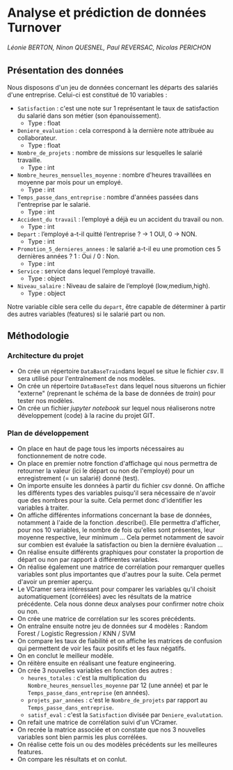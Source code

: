 # Analyse et prédiction de données Turnover
###### Léonie BERTON, Ninon QUESNEL, Paul REVERSAC, Nicolas PERICHON

## Présentation des données

Nous disposons d'un jeu de données concernant les départs des salariés d'une entreprise. Celui-ci est constitué de 10 variables :

* `Satisfaction` : c'est une note sur 1 représentant le taux de satisfaction du salarié dans son métier (son épanouissement).
  * Type : float
* `Deniere_evaluation` : cela correspond à la dernière note attribuée au collaborateur.
  * Type : float
* `Nombre_de_projets` : nombre de missions sur lesquelles le salarié travaille.
  * Type : int
* `Nombre_heures_mensuelles_moyenne` : nombre d'heures travaillées en moyenne par mois pour un employé.
  * Type : int
* `Temps_passe_dans_entreprise` : nombre d'années passées dans l'entreprise par le salarié.
  * Type : int
* `Accident_du travail` : l’employé a déjà eu un accident du travail ou non.
  * Type : int
* `Depart` : l’employé a-t-il quitté l’entreprise ? → 1 OUI, 0 → NON.
  * Type : int
* `Promotion_5_dernieres_annees` : le salarié a-t-il eu une promotion ces 5 dernières années ? 1 : Oui / 0 : Non.
  * Type : int
* `Service` : service dans lequel l’employé travaille.
  * Type : object
* `Niveau_salaire` : Niveau de salaire de l’employé (low,medium,high).
  * Type : object

Notre variable cible sera celle du `depart`, être capable de déterminer à partir des autres variables (features) si le salarié part ou non.

## Méthodologie

### Architecture du projet

* On crée un répertoire `DataBaseTrain`dans lequel se situe le fichier *csv*. Il sera utilisé pour l'entraînement de nos modèles.
* On crée un répertoire `DataBaseTest` dans lequel nous situerons un fichier "externe" (reprenant le schéma de la base de données de *train*) pour tester nos modèles.
* On crée un fichier *jupyter notebook* sur lequel nous réaliserons notre développement (code) à la racine du projet GIT.

### Plan de développement

* On place en haut de page tous les imports nécessaires au fonctionnement de notre code.
* On place en premier notre fonction d'affichage qui nous permettra de retourner la valeur (ici le départ ou non de l'employé) pour un enregistrement (= un salarié) donné (test).
* On importe ensuite les données à partir du fichier csv donné. On affiche les différents types des variables puisqu'il sera nécessaire de n'avoir que des nombres pour la suite. Cela permet donc d'identifier les variables à traiter.
* On affiche différentes informations concernant la base de données, notamment à l'aide de la fonction .describe(). Elle permettra d'afficher, pour nos 10 variables, le nombre de fois qu'elles sont présentes, leur moyenne respective, leur minimum ... Cela permet notamment de savoir sur combien est évaluée la satisfaction ou bien la dernière évaluation ...
* On réalise ensuite différents graphiques pour constater la proportion de départ ou non par rapport à différentes variables.
* On réalise également une matrice de corrélation pour remarquer quelles variables sont plus importantes que d'autres pour la suite. Cela permet d'avoir un premier aperçu.
* Le VCramer sera intéressant pour comparer les variables qu'il choisit automatiquement (corrélées) avec les résultats de la matrice précédente. Cela nous donne deux analyses pour confirmer notre choix ou non.
* On crée une matrice de corrélation sur les scores précédents.
* On entraîne ensuite notre jeu de données sur 4 modèles : Random Forest / Logistic Regression / KNN / SVM
* On compare les taux de fiabilité et on affiche les matrices de confusion qui permettent de voir les faux positifs et les faux négatifs.
* On en conclut le meilleur modèle.
* On réitère ensuite en réalisant une feature engineering.
* On crée 3 nouvelles variables en fonction des autres :
  * `heures_totales` : c'est la multiplication du `Nombre_heures_mensuelles_moyenne` par 12 (une année) et par le `Temps_passe_dans_entreprise` (en années).
  * `projets_par_années` : c'est le `Nombre_de_projets` par rapport au `Temps_passe_dans_entreprise`.
  * `satisf_eval` : c'est la `Satisfaction` divisée par `Deniere_evalutation`.
* On refait une matrice de corrélation suivi d'un VCramer.
* On recrée la matrice associée et on constate que nos 3 nouvelles variables sont bien parmis les plus corrélées.
* On réalise cette fois un ou des modèles précédents sur les meilleures features.
* On compare les résultats et on conlut.

